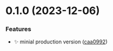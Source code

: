 # 0.1.0 (2023-12-06)

### Features

- :sparkles: minial production version ([caa0992](https://github.com/willin/svelte-auth/commit/caa099216893169dfa9f8c09cb73078a4924914c))
